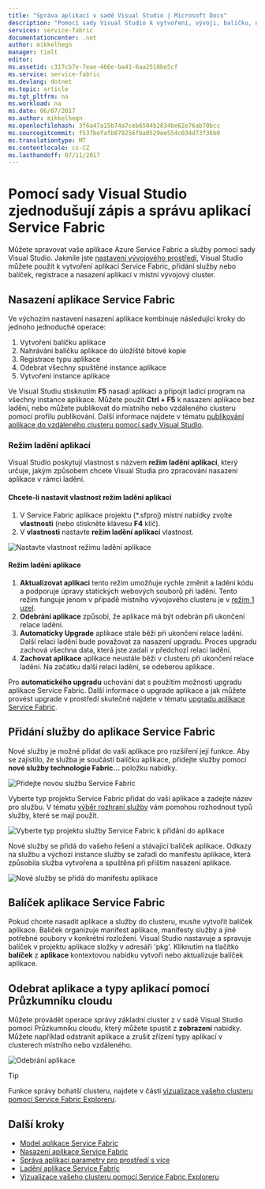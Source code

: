 ```yaml
---
title: "Správa aplikací v sadě Visual Studio | Microsoft Docs"
description: "Pomocí sady Visual Studio k vytvoření, vývoji, balíčku, nasazení a ladění aplikací Service Fabric a služeb."
services: service-fabric
documentationcenter: .net
author: mikkelhegn
manager: timlt
editor: 
ms.assetid: c317cb7e-7eae-466e-ba41-6aa2518be5cf
ms.service: service-fabric
ms.devlang: dotnet
ms.topic: article
ms.tgt_pltfrm: na
ms.workload: na
ms.date: 06/07/2017
ms.author: mikkelhegn
ms.openlocfilehash: 3f6a47a15b74a7ceb6504b2834be62e76ab70bcc
ms.sourcegitcommit: f537befafb079256fba0529ee554c034d73f36b0
ms.translationtype: MT
ms.contentlocale: cs-CZ
ms.lasthandoff: 07/11/2017
---
```

# <a name="use-visual-studio-to-simplify-writing-and-managing-your-service-fabric-applications"></a>Pomocí sady Visual Studio zjednodušují zápis a správu aplikací Service Fabric
Můžete spravovat vaše aplikace Azure Service Fabric a služby pomocí sady Visual Studio. Jakmile jste [nastavení vývojového prostředí](service-fabric-get-started.md), Visual Studio můžete použít k vytvoření aplikací Service Fabric, přidání služby nebo balíček, registrace a nasazení aplikací v místní vývojový cluster.

## <a name="deploy-your-service-fabric-application"></a>Nasazení aplikace Service Fabric
Ve výchozím nastavení nasazení aplikace kombinuje následující kroky do jednoho jednoduché operace:

1. Vytvoření balíčku aplikace
2. Nahrávání balíčku aplikace do úložiště bitové kopie
3. Registrace typu aplikace
4. Odebrat všechny spuštěné instance aplikace
5. Vytvoření instance aplikace

Ve Visual Studiu stisknutím **F5** nasadí aplikaci a připojit ladicí program na všechny instance aplikace. Můžete použít **Ctrl + F5** k nasazení aplikace bez ladění, nebo můžete publikovat do místního nebo vzdáleného clusteru pomocí profilu publikování. Další informace najdete v tématu [publikování aplikace do vzdáleného clusteru pomocí sady Visual Studio](service-fabric-publish-app-remote-cluster.md).

### <a name="application-debug-mode"></a>Režim ladění aplikací
Visual Studio poskytují vlastnost s názvem **režim ladění aplikací**, který určuje, jakým způsobem chcete Visual Studia pro zpracování nasazení aplikace v rámci ladění.

#### <a name="to-set-the-application-debug-mode-property"></a>Chcete-li nastavit vlastnost režim ladění aplikací
1. V Service Fabric aplikace projektu (*.sfproj) místní nabídky zvolte **vlastnosti** (nebo stiskněte klávesu **F4** klíč).
2. V **vlastnosti** nastavte **režim ladění aplikací** vlastnost.

![Nastavte vlastnost režimu ladění aplikace][debugmodeproperty]

#### <a name="application-debug-modes"></a>Režim ladění aplikace

1. **Aktualizovat aplikaci** tento režim umožňuje rychle změnit a ladění kódu a podporuje úpravy statických webových souborů při ladění. Tento režim funguje jenom v případě místního vývojového clusteru je v [režim 1 uzel](/service-fabric-get-started-with-a-local-cluster.md#one-node-and-five-node-cluster-mode).
2. **Odebrání aplikace** způsobí, že aplikace má být odebrán při ukončení relace ladění.
3. **Automaticky Upgrade** aplikace stále běží při ukončení relace ladění. Další relaci ladění bude považovat za nasazení upgradu. Proces upgradu zachová všechna data, která jste zadali v předchozí relaci ladění.
4. **Zachovat aplikace** aplikace neustále běží v clusteru při ukončení relace ladění. Na začátku další relaci ladění, se odeberou aplikace.

Pro **automatického upgradu** uchování dat s použitím možnosti upgradu aplikace Service Fabric. Další informace o upgrade aplikace a jak můžete provést upgrade v prostředí skutečné najdete v tématu [upgradu aplikace Service Fabric](service-fabric-application-upgrade.md).

## <a name="add-a-service-to-your-service-fabric-application"></a>Přidání služby do aplikace Service Fabric
Nové služby je možné přidat do vaší aplikace pro rozšíření její funkce.  Aby se zajistilo, že služba je součástí balíčku aplikace, přidejte služby pomocí **nové služby technologie Fabric...**  položku nabídky.

![Přidejte novou službu Service Fabric][newservice]

Vyberte typ projektu Service Fabric přidat do vaší aplikace a zadejte název pro službu.  V tématu [výběr rozhraní služby](service-fabric-choose-framework.md) vám pomohou rozhodnout typů služby, které se mají použít.

![Vyberte typ projektu služby Service Fabric k přidání do aplikace][addserviceproject]

Nové služby se přidá do vašeho řešení a stávající balíček aplikace. Odkazy na službu a výchozí instance služby se zařadí do manifestu aplikace, která způsobila služba vytvořena a spuštěna při příštím nasazení aplikace.

![Nové služby se přidá do manifestu aplikace][newserviceapplicationmanifest]

## <a name="package-your-service-fabric-application"></a>Balíček aplikace Service Fabric
Pokud chcete nasadit aplikace a služby do clusteru, musíte vytvořit balíček aplikace.  Balíček organizuje manifest aplikace, manifesty služby a jiné potřebné soubory v konkrétní rozložení.  Visual Studio nastavuje a spravuje balíček v projektu aplikace složky v adresáři 'pkg'.  Kliknutím na tlačítko **balíček** z **aplikace** kontextovou nabídku vytvoří nebo aktualizuje balíček aplikace.

## <a name="remove-applications-and-application-types-using-cloud-explorer"></a>Odebrat aplikace a typy aplikací pomocí Průzkumníku cloudu
Můžete provádět operace správy základní cluster z v sadě Visual Studio pomocí Průzkumníku cloudu, který můžete spustit z **zobrazení** nabídky. Můžete například odstranit aplikace a zrušit zřízení typy aplikací v clusterech místního nebo vzdáleného.

![Odebrání aplikace][removeapplication]

> [!TIP]
> Funkce správy bohatší clusteru, najdete v části [vizualizace vašeho clusteru pomocí Service Fabric Exploreru](service-fabric-visualizing-your-cluster.md).
>
>

<!--Every topic should have next steps and links to the next logical set of content to keep the customer engaged-->
## <a name="next-steps"></a>Další kroky
* [Model aplikace Service Fabric](service-fabric-application-model.md)
* [Nasazení aplikace Service Fabric](service-fabric-deploy-remove-applications.md)
* [Správa aplikací parametry pro prostředí s více](service-fabric-manage-multiple-environment-app-configuration.md)
* [Ladění aplikace Service Fabric](service-fabric-debugging-your-application.md)
* [Vizualizace vašeho clusteru pomocí Service Fabric Exploreru](service-fabric-visualizing-your-cluster.md)

<!--Image references-->
[addserviceproject]:./media/service-fabric-manage-application-in-visual-studio/addserviceproject.png
[manageservicefabric]: ./media/service-fabric-manage-application-in-visual-studio/manageservicefabric.png
[newservice]:./media/service-fabric-manage-application-in-visual-studio/newservice.png
[newserviceapplicationmanifest]:./media/service-fabric-manage-application-in-visual-studio/newserviceapplicationmanifest.png
[debugmodeproperty]:./media/service-fabric-manage-application-in-visual-studio/debugmodeproperty.png
[removeapplication]:./media/service-fabric-manage-application-in-visual-studio/removeapplication.png